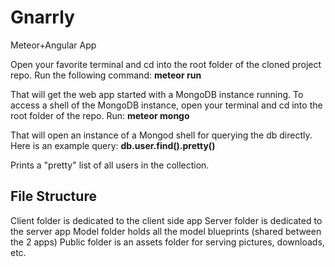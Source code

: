 # Gnarrly
Meteor+Angular App

Open your favorite terminal and cd into the root folder of the cloned project repo. Run the following command:
**meteor run**

That will get the web app started with a MongoDB instance running. To access a shell of the MongoDB instance, open your terminal and cd into the root folder of the repo. Run:
**meteor mongo**

That will open an instance of a Mongod shell for querying the db directly. Here is an example query:
**db.user.find().pretty()**

Prints a "pretty" list of all users in the collection.

## File Structure
Client folder is dedicated to the client side app
Server folder is dedicated to the server app
Model folder holds all the model blueprints (shared between the 2 apps)
Public folder is an assets folder for serving pictures, downloads, etc.
